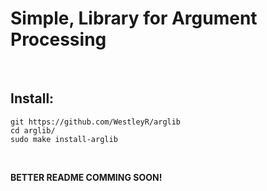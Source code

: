 # Simple, Library for Argument Processing

<br>

## Install:

```
git https://github.com/WestleyR/arglib
cd arglib/
sudo make install-arglib
```

<br>

**BETTER README COMMING SOON!**

<br>

